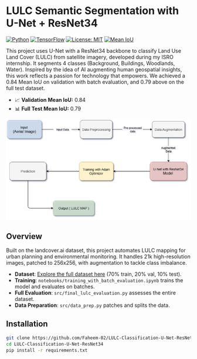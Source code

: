 # LULC Semantic Segmentation with U-Net + ResNet34

[![Python](https://img.shields.io/badge/Python-3.10-blue.svg)](https://www.python.org/) [![TensorFlow](https://img.shields.io/badge/TensorFlow-2.12-orange.svg)](https://www.tensorflow.org/) [![License: MIT](https://img.shields.io/badge/License-MIT-yellow.svg)](https://opensource.org/licenses/MIT) [![Mean IoU](https://img.shields.io/badge/Mean%20IoU-0.7911-green.svg)]()

This project uses U-Net with a ResNet34 backbone to classify Land Use Land Cover (LULC) from satellite imagery, developed during my ISRO internship. It segments 4 classes (Background, Buildings, Woodlands, Water). Inspired by the idea of AI augmenting human geospatial insights, this work reflects a passion for technology that empowers. We achieved a 0.84 Mean IoU on validation with batch evaluation, and 0.79 above on the full test dataset.
- 📈 **Validation Mean IoU:** 0.84  
- 📊 **Full Test Mean IoU:** 0.79  

![Architecture Diagram](Results/system_architecture.png) 

## Overview
Built on the landcover.ai dataset, this project automates LULC mapping for urban planning and environmental monitoring. It handles 21k high-resolution images, patched to 256x256, with augmentation to tackle class imbalance.

- **Dataset**: [Explore the full dataset here](https://www.kaggle.com/datasets/adrianboguszewski/landcoverai) (70% train, 20% val, 10% test).
- **Training**: `notebooks/training_with_batch_evaluation.ipynb` trains the model and evaluates on batches.
- **Full Evaluation**: `src/final_lulc_evaluation.py` assesses the entire dataset.
- **Data Preparation**: `src/data_prep.py` patches and splits the data.

## Installation
```bash
git clone https://github.com/Faheem-02/LULC-Classification-U-Net-ResNet34.git
cd LULC-Classification-U-Net-ResNet34
pip install -r requirements.txt
